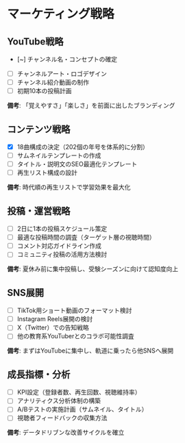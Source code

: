 # マーケティング戦略

## YouTube戦略
- [~] チャンネル名・コンセプトの確定
- [ ] チャンネルアート・ロゴデザイン
- [ ] チャンネル紹介動画の制作
- [ ] 初期10本の投稿計画

**備考**: 「覚えやすさ」「楽しさ」を前面に出したブランディング

## コンテンツ戦略
- [x] 18曲構成の決定（202個の年号を体系的に分割）
- [ ] サムネイルテンプレートの作成
- [ ] タイトル・説明文のSEO最適化テンプレート
- [ ] 再生リスト構成の設計

**備考**: 時代順の再生リストで学習効果を最大化

## 投稿・運営戦略
- [ ] 2日に1本の投稿スケジュール策定
- [ ] 最適な投稿時間の調査（ターゲット層の視聴時間）
- [ ] コメント対応ガイドライン作成
- [ ] コミュニティ投稿の活用方法検討

**備考**: 夏休み前に集中投稿し、受験シーズンに向けて認知度向上

## SNS展開
- [ ] TikTok用ショート動画のフォーマット検討
- [ ] Instagram Reels展開の検討
- [ ] X（Twitter）での告知戦略
- [ ] 他の教育系YouTuberとのコラボ可能性調査

**備考**: まずはYouTubeに集中し、軌道に乗ったら他SNSへ展開

## 成長指標・分析
- [ ] KPI設定（登録者数、再生回数、視聴維持率）
- [ ] アナリティクス分析体制の構築
- [ ] A/Bテストの実施計画（サムネイル、タイトル）
- [ ] 視聴者フィードバックの収集方法

**備考**: データドリブンな改善サイクルを確立